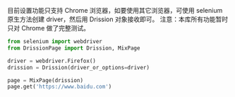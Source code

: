 目前设置功能只支持 Chrome 浏览器，如要使用其它浏览器，可使用 selenium 原生方法创建 driver，然后用 Drission 对象接收即可。 注意：本库所有功能暂时只对 Chrome 做了完整测试。

```python
from selenium import webdriver
from DrissionPage import Drission, MixPage

driver = webdriver.Firefox()
drission = Drission(driver_or_options=driver)

page = MixPage(drission)
page.get('https://www.baidu.com')
```